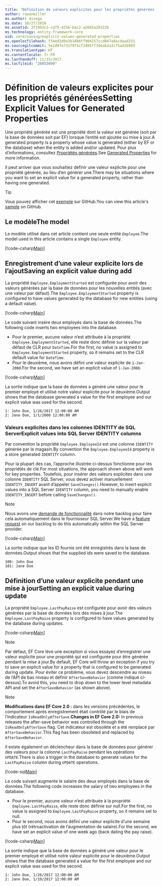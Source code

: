 ```yaml
---
title: 'Définition de valeurs explicites pour les propriétés générées : EF Core'
author: rowanmiller
ms.author: divega
ms.date: 10/27/2016
ms.assetid: 3f1993c2-cdf5-425b-bac2-a2665a20322b
ms.technology: entity-framework-core
uid: core/saving/explicit-values-generated-properties
ms.openlocfilehash: f34e92d9a3b10b6ff904257ccd047a8acdaad231
ms.sourcegitcommit: 5e2d97e731f975cf3405ff3deab2a3c75ad1b969
ms.translationtype: HT
ms.contentlocale: fr-FR
ms.lasthandoff: 11/15/2017
ms.locfileid: "26053699"
---
```

# <a name="setting-explicit-values-for-generated-properties"></a><span data-ttu-id="ea332-102">Définition de valeurs explicites pour les propriétés générées</span><span class="sxs-lookup"><span data-stu-id="ea332-102">Setting Explicit Values for Generated Properties</span></span>

<span data-ttu-id="ea332-103">Une propriété générée est une propriété dont la valeur est générée (soit par la base de données soit par EF) lorsque l’entité est ajoutée ou mise à jour.</span><span class="sxs-lookup"><span data-stu-id="ea332-103">A generated property is a property whose value is generated (either by EF or the database) when the entity is added and/or updated.</span></span> <span data-ttu-id="ea332-104">Pour plus d’informations, consultez [Propriétés générées](../modeling/generated-properties.md).</span><span class="sxs-lookup"><span data-stu-id="ea332-104">See [Generated Properties](../modeling/generated-properties.md) for more information.</span></span>

<span data-ttu-id="ea332-105">Il peut arriver que vous souhaitiez définir une valeur explicite pour une propriété générée, au lieu d’en générer une.</span><span class="sxs-lookup"><span data-stu-id="ea332-105">There may be situations where you want to set an explicit value for a generated property, rather than having one generated.</span></span>

> [!TIP]  
> <span data-ttu-id="ea332-106">Vous pouvez afficher cet [exemple](https://github.com/aspnet/EntityFramework.Docs/tree/master/samples/core/Saving/Saving/ExplicitValuesGenerateProperties/) sur GitHub.</span><span class="sxs-lookup"><span data-stu-id="ea332-106">You can view this article's [sample](https://github.com/aspnet/EntityFramework.Docs/tree/master/samples/core/Saving/Saving/ExplicitValuesGenerateProperties/) on GitHub.</span></span>

## <a name="the-model"></a><span data-ttu-id="ea332-107">Le modèle</span><span class="sxs-lookup"><span data-stu-id="ea332-107">The model</span></span>

<span data-ttu-id="ea332-108">Le modèle utilisé dans cet article contient une seule entité `Employee`.</span><span class="sxs-lookup"><span data-stu-id="ea332-108">The model used in this article contains a single `Employee` entity.</span></span>

[!code-csharp[Main](../../../samples/core/Saving/Saving/ExplicitValuesGenerateProperties/Employee.cs#Sample)]

## <a name="saving-an-explicit-value-during-add"></a><span data-ttu-id="ea332-109">Enregistrement d’une valeur explicite lors de l’ajout</span><span class="sxs-lookup"><span data-stu-id="ea332-109">Saving an explicit value during add</span></span>

<span data-ttu-id="ea332-110">La propriété `Employee.EmploymentStarted` est configurée pour avoir des valeurs générées par la base de données pour les nouvelles entités (avec une valeur par défaut).</span><span class="sxs-lookup"><span data-stu-id="ea332-110">The `Employee.EmploymentStarted` property is configured to have values generated by the database for new entities (using a default value).</span></span>

[!code-csharp[Main](../../../samples/core/Saving/Saving/ExplicitValuesGenerateProperties/EmployeeContext.cs#EmploymentStarted)]

<span data-ttu-id="ea332-111">Le code suivant insère deux employés dans la base de données.</span><span class="sxs-lookup"><span data-stu-id="ea332-111">The following code inserts two employees into the database.</span></span>
* <span data-ttu-id="ea332-112">Pour le premier, aucune valeur n’est attribuée à la propriété `Employee.EmploymentStarted`, elle reste donc définie sur la valeur par défaut de CLR pour `DateTime`.</span><span class="sxs-lookup"><span data-stu-id="ea332-112">For the first, no value is assigned to `Employee.EmploymentStarted` property, so it remains set to the CLR default value for `DateTime`.</span></span>
* <span data-ttu-id="ea332-113">Pour le deuxième, nous avons défini une valeur explicite de `1-Jan-2000`.</span><span class="sxs-lookup"><span data-stu-id="ea332-113">For the second, we have set an explicit value of `1-Jan-2000`.</span></span>

[!code-csharp[Main](../../../samples/core/Saving/Saving/ExplicitValuesGenerateProperties/Sample.cs#EmploymentStarted)]

<span data-ttu-id="ea332-114">La sortie indique que la base de données a généré une valeur pour le premier employé et utilisé notre valeur explicite pour le deuxième.</span><span class="sxs-lookup"><span data-stu-id="ea332-114">Output shows that the database generated a value for the first employee and our explicit value was used for the second.</span></span>

``` Console
1: John Doe, 1/26/2017 12:00:00 AM
2: Jane Doe, 1/1/2000 12:00:00 AM
```

### <a name="explicit-values-into-sql-server-identity-columns"></a><span data-ttu-id="ea332-115">Valeurs explicites dans les colonnes IDENTITY de SQL Server</span><span class="sxs-lookup"><span data-stu-id="ea332-115">Explicit values into SQL Server IDENTITY columns</span></span>

<span data-ttu-id="ea332-116">Par convention la propriété `Employee.EmployeeId` est une colonne `IDENTITY` générée par le magasin.</span><span class="sxs-lookup"><span data-stu-id="ea332-116">By convention the `Employee.EmployeeId` property is a store generated `IDENTITY` column.</span></span>

<span data-ttu-id="ea332-117">Pour la plupart des cas, l’approche illustrée ci-dessus fonctionne pour les propriétés de clé.</span><span class="sxs-lookup"><span data-stu-id="ea332-117">For most situations, the approach shown above will work for key properties.</span></span> <span data-ttu-id="ea332-118">Toutefois, pour insérer des valeurs explicites dans une colonne `IDENTITY` SQL Server, vous devez activer manuellement `IDENTITY_INSERT` avant d’appeler `SaveChanges()`.</span><span class="sxs-lookup"><span data-stu-id="ea332-118">However, to insert explicit values into a SQL Server `IDENTITY` column, you need to manually enable `IDENTITY_INSERT` before calling `SaveChanges()`.</span></span>

> [!NOTE]  
> <span data-ttu-id="ea332-119">Nous avons une [demande de fonctionnalité](https://github.com/aspnet/EntityFramework/issues/703) dans notre backlog pour faire cela automatiquement dans le fournisseur SQL Server.</span><span class="sxs-lookup"><span data-stu-id="ea332-119">We have a [feature request](https://github.com/aspnet/EntityFramework/issues/703) on our backlog to do this automatically within the SQL Server provider.</span></span>

[!code-csharp[Main](../../../samples/core/Saving/Saving/ExplicitValuesGenerateProperties/Sample.cs#EmployeeId)]

<span data-ttu-id="ea332-120">La sortie indique que les ID fournis ont été enregistrés dans la base de données.</span><span class="sxs-lookup"><span data-stu-id="ea332-120">Output shows that the supplied ids were saved to the database.</span></span>

``` Console
100: John Doe
101: Jane Doe
```

## <a name="setting-an-explicit-value-during-update"></a><span data-ttu-id="ea332-121">Définition d’une valeur explicite pendant une mise à jour</span><span class="sxs-lookup"><span data-stu-id="ea332-121">Setting an explicit value during update</span></span>

<span data-ttu-id="ea332-122">La propriété `Employee.LastPayRaise` est configurée pour avoir des valeurs générées par la base de données lors des mises à jour.</span><span class="sxs-lookup"><span data-stu-id="ea332-122">The `Employee.LastPayRaise` property is configured to have values generated by the database during updates.</span></span>

[!code-csharp[Main](../../../samples/core/Saving/Saving/ExplicitValuesGenerateProperties/EmployeeContext.cs#LastPayRaise)]

> [!NOTE]  
> <span data-ttu-id="ea332-123">Par défaut, EF Core lève une exception si vous essayez d’enregistrer une valeur explicite pour une propriété qui est configurée pour être générée pendant la mise à jour.</span><span class="sxs-lookup"><span data-stu-id="ea332-123">By default, EF Core will throw an exception if you try to save an explicit value for a property that is configured to be generated during update.</span></span> <span data-ttu-id="ea332-124">Pour éviter ce problème, vous devez descendre au niveau de l’API de bas niveau et définir `AfterSaveBehavior` (comme indiqué ci-dessus).</span><span class="sxs-lookup"><span data-stu-id="ea332-124">To avoid this, you need to drop down to the lower level metadata API and set the `AfterSaveBehavior` (as shown above).</span></span>

> [!NOTE]  
> <span data-ttu-id="ea332-125">**Modifications dans EF Core 2.0 :** dans les versions précédentes, le comportement après enregistrement était contrôlé par le biais de l’indicateur `IsReadOnlyAfterSave`.</span><span class="sxs-lookup"><span data-stu-id="ea332-125">**Changes in EF Core 2.0:** In previous releases the after-save behavior was controlled through the `IsReadOnlyAfterSave` flag.</span></span> <span data-ttu-id="ea332-126">Cet indicateur est obsolète et a été remplacé par `AfterSaveBehavior`.</span><span class="sxs-lookup"><span data-stu-id="ea332-126">This flag has been obsoleted and replaced by `AfterSaveBehavior`.</span></span>

<span data-ttu-id="ea332-127">Il existe également un déclencheur dans la base de données pour générer des valeurs pour la colonne `LastPayRaise` pendant les opérations `UPDATE`.</span><span class="sxs-lookup"><span data-stu-id="ea332-127">There is also a trigger in the database to generate values for the `LastPayRaise` column during `UPDATE` operations.</span></span>

[!code-sql[Main](../../../samples/core/Saving/Saving/ExplicitValuesGenerateProperties/employee_UPDATE.sql)]

<span data-ttu-id="ea332-128">Le code suivant augmente le salaire des deux employés dans la base de données.</span><span class="sxs-lookup"><span data-stu-id="ea332-128">The following code increases the salary of two employees in the database.</span></span>
* <span data-ttu-id="ea332-129">Pour le premier, aucune valeur n’est attribuée à la propriété `Employee.LastPayRaise`, elle reste donc définie sur null.</span><span class="sxs-lookup"><span data-stu-id="ea332-129">For the first, no value is assigned to `Employee.LastPayRaise` property, so it remains set to null.</span></span>
* <span data-ttu-id="ea332-130">Pour le second, nous avons défini une valeur explicite d’une semaine plus tôt (rétroactivation de l’augmentation de salaire).</span><span class="sxs-lookup"><span data-stu-id="ea332-130">For the second, we have set an explicit value of one week ago (back dating the pay raise).</span></span>

[!code-csharp[Main](../../../samples/core/Saving/Saving/ExplicitValuesGenerateProperties/Sample.cs#LastPayRaise)]

<span data-ttu-id="ea332-131">La sortie indique que la base de données a généré une valeur pour le premier employé et utilisé notre valeur explicite pour le deuxième.</span><span class="sxs-lookup"><span data-stu-id="ea332-131">Output shows that the database generated a value for the first employee and our explicit value was used for the second.</span></span>

``` Console
1: John Doe, 1/26/2017 12:00:00 AM
2: Jane Doe, 1/19/2017 12:00:00 AM
```
